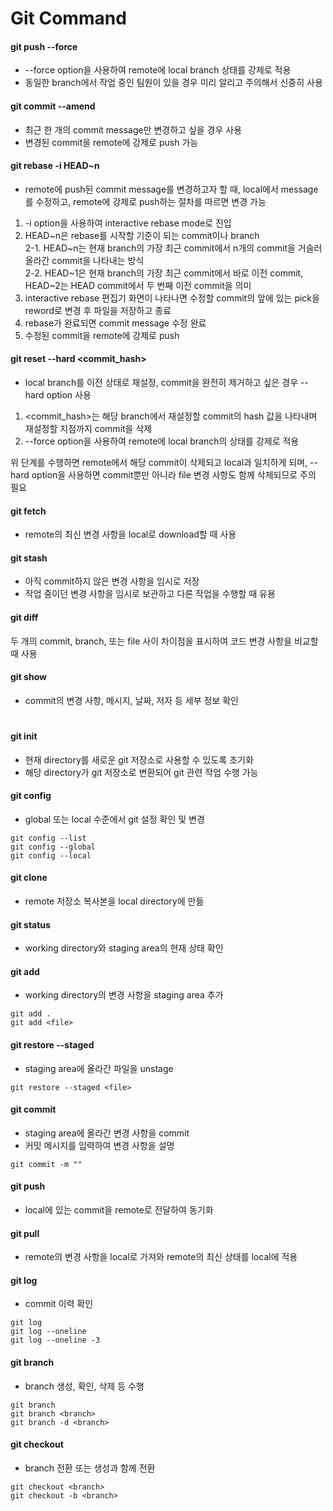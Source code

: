 # Git Command

#### git push --force
- --force option을 사용하여 remote에 local branch 상태를 강제로 적용
- 동일한 branch에서 작업 중인 팀원이 있을 경우 미리 알리고 주의해서 신중히 사용

#### git commit --amend
- 최근 한 개의 commit message만 변경하고 싶을 경우 사용
- 변경된 commit을 remote에 강제로 push 가능

#### git rebase -i HEAD~n
- remote에 push된 commit message를 변경하고자 할 때, local에서 message를 수정하고, remote에 강제로 push하는 절차를 따르면 변경 가능

1. -i option을 사용하여 interactive rebase mode로 진입
2. HEAD\~n은 rebase를 시작할 기준이 되는 commit이나 branch  
  2-1. HEAD\~n는 현재 branch의 가장 최근 commit에서 n개의 commit을 거슬러 올라간 commit을 나타내는 방식  
  2-2. HEAD\~1은 현재 branch의 가장 최근 commit에서 바로 이전 commit, HEAD~2는 HEAD commit에서 두 번째 이전 commit을 의미
3. interactive rebase 편집기 화면이 나타나면 수정할 commit의 앞에 있는 pick을 reword로 변경 후 파일을 저장하고 종료
4. rebase가 완료되면 commit message 수정 완료
5. 수정된 commit을 remote에 강제로 push

#### git reset --hard \<commit_hash>
- local branch를 이전 상태로 재설정, commit을 완전히 제거하고 싶은 경우 --hard option 사용

1. \<commit_hash>는 해당 branch에서 재설정할 commit의 hash 값을 나타내며 재설정할 지점까지 commit을 삭제
2. --force option을 사용하여 remote에 local branch의 상태를 강제로 적용  

위 단계를 수행하면 remote에서 해당 commit이 삭제되고 local과 일치하게 되며, --hard option을 사용하면 commit뿐만 아니라 file 변경 사항도 함께 삭제되므로 주의 필요

#### git fetch
- remote의 최신 변경 사항을 local로 download할 때 사용

#### git stash
- 아직 commit하지 않은 변경 사항을 임시로 저장
- 작업 중이던 변경 사항을 임시로 보관하고 다른 작업을 수행할 때 유용

#### git diff
두 개의 commit, branch, 또는 file 사이 차이점을 표시하여 코드 변경 사항을 비교할 때 사용

#### git show
- commit의 변경 사항, 메시지, 날짜, 저자 등 세부 정보 확인


#


#### git init
- 현재 directory를 새로운 git 저장소로 사용할 수 있도록 초기화
- 해당 directory가 git 저장소로 변환되어 git 관련 작업 수행 가능

#### git config
- global 또는 local 수준에서 git 설정 확인 및 변경
```
git config --list
git config --global
git config --local
```

#### git clone
- remote 저장소 복사본을 local directory에 만듦

#### git status
- working directory와 staging area의 현재 상태 확인

#### git add
- working directory의 변경 사항을 staging area 추가
```
git add .
git add <file>
```

#### git restore --staged
- staging area에 올라간 파일을 unstage
```
git restore --staged <file>
```

#### git commit
- staging area에 올라간 변경 사항을 commit
- 커밋 메시지를 입력하여 변경 사항을 설명
```
git commit -m ""
```

#### git push
- local에 있는 commit을 remote로 전달하여 동기화

#### git pull
- remote의 변경 사항을 local로 가져와 remote의 최신 상태를 local에 적용

#### git log
- commit 이력 확인
```
git log
git log --oneline
git log --oneline -3
```

#### git branch
- branch 생성, 확인, 삭제 등 수행
```
git branch
git branch <branch>
git branch -d <branch>
```

#### git checkout
- branch 전환 또는 생성과 함께 전환
```
git checkout <branch>
git checkout -b <branch>
```
